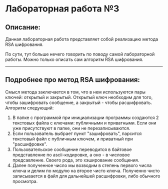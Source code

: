 # Лабораторная работа №3
## Описание:
Данная лабораторная работа представляет собой реализацию метода RSA шифрования.

По сути, тут больше нечего говорить по поводу самой лабораторной работы. Можно только описать сам алгоритм RSA шифрования.
__________________________

## Подробнее про метод RSA шифрования:
Смысл метода заключается в том, что в нем используются пары ключей: открытый и закрытый. Открытый ключ необходим для того, чтобы зашифровать сообщение, а закрытый - чтобы расшифровать. Алгоритм следующий:
1) В папке с программой при инициализации программы создаются 2 текстовых файла с ключами: публичными и приватными. Если они уже присутствуют в папке, они не перезаписываются.
2) Если пользователь выбрает пункт "зашифровать", парсится текстовый файл с публичным ключем, и приватный при "расшифровке".
3) Пользовательское сообщение переводится в байтовое представление по ascii-кодировке, а оно - в числовое предсавление. Своего рода, это хэширование сообщения.
4) Далее полученное число мы возводим в степень первого числа ключа и делим по модулю на второе чисто ключа. Полученно чисто записывается в файл для дальнейшей расшифровки, либо обычного просмотра.